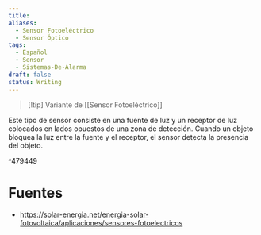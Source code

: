 ```yaml
---
title: 
aliases:
  - Sensor Fotoeléctrico
  - Sensor Óptico
tags:
  - Español
  - Sensor
  - Sistemas-De-Alarma
draft: false
status: Writing
---
```

> [!tip] Variante de [[Sensor Fotoeléctrico]]
 
Este tipo de sensor consiste en una fuente de luz y un receptor de luz colocados en lados opuestos de una zona de detección. Cuando un objeto bloquea la luz entre la fuente y el receptor, el sensor detecta la presencia del objeto.

^479449
# Fuentes
- https://solar-energia.net/energia-solar-fotovoltaica/aplicaciones/sensores-fotoelectricos